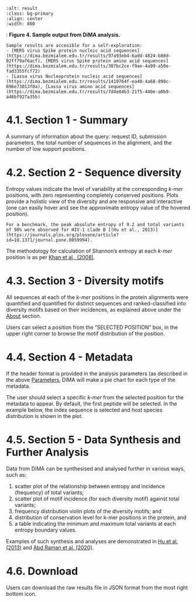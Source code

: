 ```{image} images/result_example-1.jpg
:alt: result
:class: bg-primary
:align: center
:width: 800
```
<a></a> 
: **Figure 4. Sample output from DiMA analysis.**
```{note}
Sample results are accesible for a self-exploration: 
- [MERS virus Spike protein nucleic acid sequences](https://dima.bezmialem.edu.tr/results/97a93eb4-6add-4824-b88d-02ff79af6acf), [MERS virus Spike protein amino acid sequences](https://dima.bezmialem.edu.tr/results/387bc2ce-f9ae-4a99-a50e-fad3355fcf72) 
- [Lassa virus Nucleoprotein nucleic acid sequences](https://dima.bezmialem.edu.tr/results/1419764f-ea40-4a68-890c-696e73013f0a), [Lassa virus amino acid sequences](https://dima.bezmialem.edu.tr/results/7d4e04b3-21f5-440e-a0b9-a46bf927a35b)

```

# 4.1. Section 1 - Summary 

A summary of information about the query: request ID, submission parameters, the total number of sequences in the alignment, and the number of low support positions. 

# 4.2. Section 2 - Sequence diversity

Entropy values indicate the level of variability at the corresponding *k-mer* positions, with zero representing completely conserved positions. Plots provide a holistic view of the diversity and are responsive and interactive (one can easily hover and see the approximate entropy value of the hovered position). 

```{note}
For a benchmark, the peak absolute entropy of 9.2 and total variants of 98% were observed for HIV-1 clade B [(Hu et al., 2013)](https://journals.plos.org/plosone/article?id=10.1371/journal.pone.0059994). 
```

The methodology for calculation of Shannon’s entropy at each *k-mer* position is as per [Khan et al., (2008)](https://journals.plos.org/plosntds/article?id=10.1371/journal.pntd.0000272).

# 4.3. Section 3 - Diversity motifs

All sequences at each of the *k-mer* positions in the protein alignments were quantified and quantified for distinct sequences and ranked-classified into diversity motifs based on their incidences, as explained above under the [About](about.md) section.

Users can select a position from the “SELECTED POSITION” box, in the upper right corner to browse the motif distribution of the position.

# 4.4. Section 4 - Metadata

If the header format is provided in the analysis parameters (as described in the above [Parameters](parameters.md), DiMA will make a pie chart for each type of the metadata.  

The user should select a specific *k-mer* from the selected position for the metadata to appear. By default, the first peptide will be selected. In the example below, the index sequence is selected and host species distribution is shown in the plot.

# 4.5. Section 5 - Data Synthesis and Further Analysis

Data from DiMA can be synthesised and analysed further in various ways, such as:

1. scatter plot of the relationship between entropy and incidence (frequency) of total variants; 
2. scatter plot of motif incidence (for each diversity motif) against total variants; 
3. frequency distribution violin plots of the diversity motifs; and 
4. distribution of conservation level for k-mer positions in the protein, and 
5. a table indicating  the minimum and maximum total variants at each entropy boundary values.

Examples of such synthesis and analyses are demonstrated in [Hu et al. (2013)](https://journals.plos.org/plosone/article?id=10.1371/journal.pone.0059994) and [Abd Raman et al. (2020)](https://pubmed.ncbi.nlm.nih.gov/32518710/).


# 4.6. Download

Users can download the raw results file in JSON format from the most right bottom icon. 